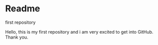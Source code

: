 # Readme
first repository

Hello, this is my first repository and i am very excited to get into GitHub.
Thank you.
